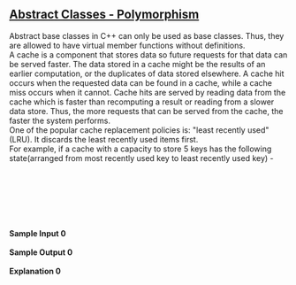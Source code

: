 ## **[Abstract Classes - Polymorphism](https://www.hackerrank.com/challenges/abstract-classes-polymorphism)** 
Abstract base classes in C++ can only be used as base classes. Thus, they are allowed to have virtual member functions without definitions.<br>A cache is a component that stores data so future requests for that data can be served faster. The data stored in a cache might be the results of an earlier computation, or the duplicates of data stored elsewhere. A cache hit occurs when the requested data can be found in a cache, while a cache miss occurs when it cannot. Cache hits are served by reading data from the cache which is faster than recomputing a result or reading from a slower data store. Thus, the more requests that can be served from the cache, the faster the system performs.<br>One of the popular cache replacement policies is: "least recently used" (LRU). It discards the least recently used items first.<br>For example, if a cache with a capacity to store 5 keys has the following state(arranged from most recently used key to least recently used key) -<br><br><br><br><br><br><br><br>**Sample Input 0**<br><br>**Sample Output 0**<br><br>**Explanation 0**<br><br>